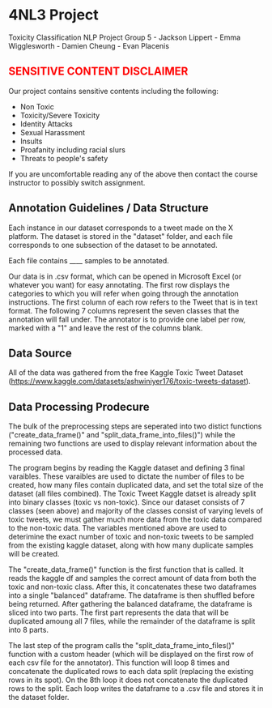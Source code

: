 # 4NL3 Project

Toxicity Classification NLP Project
Group 5 - Jackson Lippert - Emma Wigglesworth - Damien Cheung - Evan Placenis

## <span style="color:red">SENSITIVE CONTENT DISCLAIMER</span>

Our project contains sensitive contents including the following:

- Non Toxic
- Toxicity/Severe Toxicity
- Identity Attacks
- Sexual Harassment
- Insults
- Proafanity including racial slurs
- Threats to people's safety

If you are uncomfortable reading any of the above then contact the course instructor to possibly switch assignment.

## Annotation Guidelines / Data Structure

Each instance in our dataset corresponds to a tweet made on the X platform. The dataset is stored in the "dataset" folder, and each file corresponds to one subsection of the dataset to be annotated.

Each file contains \_\_\_\_ samples to be annotated.

Our data is in .csv format, which can be opened in Microsoft Excel (or whatever you want) for easy annotating. The first row displays the categories to which you will refer when going through the annotation instructions. The first column of each row refers to the Tweet that is in text format. The following 7 columns represent the seven classes that the annotation will fall under. The annotator is to provide one label per row, marked with a "1" and leave the rest of the columns blank.

## Data Source

All of the data was gathered from the free Kaggle Toxic Tweet Dataset (https://www.kaggle.com/datasets/ashwiniyer176/toxic-tweets-dataset).

## Data Processing Prodecure

The bulk of the preprocessing steps are seperated into two distict functions ("create_data_frame()" and "split_data_frame_into_files()") while the remaining two functions are used to display relevant information about the processed data.

The program begins by reading the Kaggle dataset and defining 3 final varaibles. These varaibles are used to dictate the number of files to be created, how many files contain duplicated data, and set the total size of the dataset (all files combined). The Toxic Tweet Kaggle datset is already split into binary classes (toxic vs non-toxic). Since our dataset consists of 7 classes (seen above) and majority of the classes consist of varying levels of toxic tweets, we must gather much more data from the toxic data compared to the non-toxic data. The variables mentioned above are used to deterimine the exact number of toxic and non-toxic tweets to be sampled from the existing kaggle dataset, along with how many duplicate samples will be created.

The "create_data_frame()" function is the first function that is called. It reads the kaggle df and samples the correct amount of data from both the toxic and non-toxic class. After this, it concatenates these two dataframes into a single "balanced" dataframe. The dataframe is then shuffled before being returned. After gathering the balanced dataframe, the dataframe is sliced into two parts. The first part represents the data that will be duplicated amoung all 7 files, while the remainder of the dataframe is split into 8 parts.

The last step of the program calls the "split_data_frame_into_files()" function with a custom header (which will be displayed on the first row of each csv file for the annotator). This function will loop 8 times and concatenate the duplicated rows to each data split (replacing the existing rows in its spot). On the 8th loop it does not concatenate the duplicated rows to the split. Each loop writes the dataframe to a .csv file and stores it in the dataset folder.
